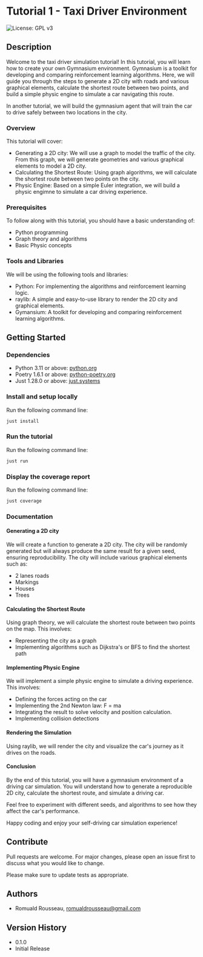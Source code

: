 # Tutorial 1 - Taxi Driver Environment

![License: GPL v3](https://img.shields.io/badge/License-GPLv3-blue.svg)

## Description

Welcome to the taxi driver simulation tutorial! In this tutorial, you will learn how to create your own Gymnasium environment. Gymnasium is a toolkit for developing and comparing reinforcement learning algorithms. Here, we will guide you through the steps to generate a 2D city with roads and various graphical elements, calculate the shortest route between two points, and build a simple physic engine to simulate a car navigating this route.

In another tutorial, we will build the gymnasium agent that will train the car to drive safely between two locations in the city.

### Overview

This tutorial will cover:

* Generating a 2D city: We will use a graph to model the traffic of the city. From this graph, we will generate geometries and various graphical elements to model a 2D city.
* Calculating the Shortest Route: Using graph algorithms, we will calculate the shortest route between two points on the city.
* Physic Engine: Based on a simple Euler integration, we will build a physic engimne to simulate a car driving experience.

### Prerequisites

To follow along with this tutorial, you should have a basic understanding of:

* Python programming
* Graph theory and algorithms
* Basic Physic concepts

### Tools and Libraries

We will be using the following tools and libraries:

* Python: For implementing the algorithms and reinforcement learning logic.
* raylib: A simple and easy-to-use library to render the 2D city and graphical elements.
* Gymansium: A toolkit for developing and comparing reinforcement learning algorithms.

## Getting Started

### Dependencies

* Python 3.11 or above: [python.org](https://python.org/)
* Poetry 1.6.1 or above: [python-poetry.org](https://python-poetry.org/)
* Just 1.28.0 or above: [just.systems](https://just.systems/)

### Install and setup locally

Run the following command line:

```bash
just install
```

### Run the tutorial

Run the following command line:

```bash
just run
```

### Display the coverage report

Run the following command line:

```bash
just coverage
```

### Documentation

#### Generating a 2D city

We will create a function to generate a 2D city. The city will be randomly generated but will always produce the same result for a given seed, ensuring reproducibility. The city will include various graphical elements such as:

* 2 lanes roads
* Markings
* Houses
* Trees

#### Calculating the Shortest Route

Using graph theory, we will calculate the shortest route between two points on the map. This involves:

* Representing the city as a graph
* Implementing algorithms such as Dijkstra's or BFS to find the shortest path

#### Implementing Physic Engine

We will implement a simple physic engine to simulate a driving experience. This involves:

* Defining the forces acting on the car
* Implementing the 2nd Newton law: F = ma
* Integrating the result to solve velocity and position calculation.
* Implementing collision detections

#### Rendering the Simulation

Using raylib, we will render the city and visualize the car's journey as it drives on the roads.

#### Conclusion

By the end of this tutorial, you will have a gymnasium environment of a driving car simulation. You will understand how to generate a reproducible 2D city, calculate the shortest route, and simulate a driving car.

Feel free to experiment with different seeds, and algorithms to see how they affect the car's performance.

Happy coding and enjoy your self-driving car simulation experience!

## Contribute

Pull requests are welcome. For major changes, please open an issue first to discuss what you would like to change.

Please make sure to update tests as appropriate.

## Authors

* Romuald Rousseau, romualdrousseau@gmail.com

## Version History

* 0.1.0
* Initial Release

